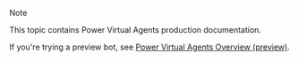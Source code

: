> [!NOTE]
> This topic contains Power Virtual Agents production documentation.
>
> If you're trying a preview bot, see [Power Virtual Agents Overview (preview)](../preview/overview.md).